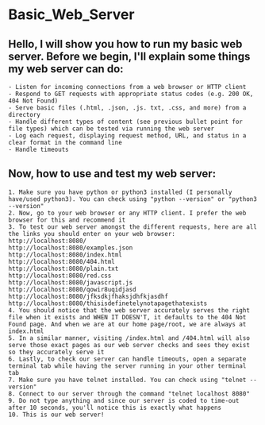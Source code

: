 # Basic_Web_Server

## Hello, I will show you how to run my basic web server. Before we begin, I'll explain some things my web server can do:  
    - Listen for incoming connections from a web browser or HTTP client  
    - Respond to GET requests with appropriate status codes (e.g. 200 OK, 404 Not Found)  
    - Serve basic files (.html, .json, .js. txt, .css, and more) from a directory  
    - Handle different types of content (see previous bullet point for file types) which can be tested via running the web server  
    - Log each request, displaying request method, URL, and status in a clear format in the command line  
    - Handle timeouts  

## Now, how to use and test my web server:  
    1. Make sure you have python or python3 installed (I personally have/used python3). You can check using "python --version" or "python3 --version"  
    2. Now, go to your web browser or any HTTP client. I prefer the web browser for this and recommend it  
    3. To test our web server amongst the different requests, here are all the links you should enter on your web browser:  
    http://localhost:8080/  
    http://localhost:8080/examples.json  
    http://localhost:8080/index.html
    http://localhost:8080/404.html  
    http://localhost:8080/plain.txt  
    http://localhost:8080/red.css  
    http://localhost:8080/javascript.js  
    http://localhost:8080/qowir8uqidjasd  
    http://localhost:8080/jfksdkjfhaksjdhfkjasdhf  
    http://localhost:8080/thisisdefinetelynotapagethatexists  
    4. You should notice that the web server accurately serves the right file when it exists and WHEN IT DOESN'T, it defaults to the 404 Not Found page. And when we are at our home page/root, we are always at index.html  
    5. In a similar manner, visiting /index.html and /404.html will also serve those exact pages as our web server checks and sees they exist so they accurately serve it  
    6. Lastly, to check our server can handle timeouts, open a separate terminal tab while having the server running in your other terminal tab  
    7. Make sure you have telnet installed. You can check using "telnet --version"
    8. Connect to our server through the command "telnet localhost 8080"  
    9. Do not type anything and since our server is coded to time-out after 10 seconds, you'll notice this is exactly what happens  
    10. This is our web server!

